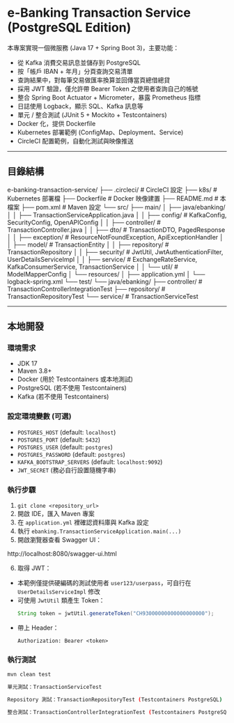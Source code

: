 # e-Banking Transaction Service (PostgreSQL Edition)

本專案實現一個微服務 (Java 17 + Spring Boot 3)，主要功能：
- 從 Kafka 消費交易訊息並儲存到 PostgreSQL
- 按「帳戶 IBAN + 年月」分頁查詢交易清單
- 查詢結果中，對每筆交易做匯率換算並回傳當頁總借總貸
- 採用 JWT 驗證，僅允許帶 Bearer Token 之使用者查詢自己的帳號
- 整合 Spring Boot Actuator + Micrometer，暴露 Prometheus 指標
- 日誌使用 Logback，顯示 SQL、Kafka 訊息等
- 單元 / 整合測試 (JUnit 5 + Mockito + Testcontainers)
- Docker 化，提供 Dockerfile
- Kubernetes 部署範例 (ConfigMap、Deployment、Service)
- CircleCI 配置範例，自動化測試與映像推送

---

## 目錄結構

e-banking-transaction-service/
├── .circleci/ # CircleCI 設定
├── k8s/ # Kubernetes 部署檔
├── Dockerfile # Docker 映像建置
├── README.md # 本檔案
├── pom.xml # Maven 設定
└── src/
├── main/
│ ├── java/ebanking/
│ │ ├── TransactionServiceApplication.java
│ │ ├── config/ # KafkaConfig, SecurityConfig, OpenAPIConfig
│ │ ├── controller/ # TransactionController.java
│ │ ├── dto/ # TransactionDTO, PagedResponse
│ │ ├── exception/ # ResourceNotFoundException, ApiExceptionHandler
│ │ ├── model/ # TransactionEntity
│ │ ├── repository/ # TransactionRepository
│ │ ├── security/ # JwtUtil, JwtAuthenticationFilter, UserDetailsServiceImpl
│ │ ├── service/ # ExchangeRateService, KafkaConsumerService, TransactionService
│ │ └── util/ # ModelMapperConfig
│ └── resources/
│ ├── application.yml
│ └── logback-spring.xml
└── test/
└── java/ebanking/
├── controller/ # TransactionControllerIntegrationTest
├── repository/ # TransactionRepositoryTest
└── service/ # TransactionServiceTest


---

## 本地開發

### 環境需求

- JDK 17
- Maven 3.8+
- Docker (用於 Testcontainers 或本地測試)
- PostgreSQL (若不使用 Testcontainers)
- Kafka (若不使用 Testcontainers)

### 設定環境變數 (可選)

- `POSTGRES_HOST` (default: `localhost`)
- `POSTGRES_PORT` (default: `5432`)
- `POSTGRES_USER` (default: `postgres`)
- `POSTGRES_PASSWORD` (default: `postgres`)
- `KAFKA_BOOTSTRAP_SERVERS` (default: `localhost:9092`)
- `JWT_SECRET` (務必自行設置隨機字串)

### 執行步驟

1. `git clone <repository_url>`
2. 開啟 IDE，匯入 Maven 專案
3. 在 `application.yml` 裡確認資料庫與 Kafka 設定
4. 執行 `ebanking.TransactionServiceApplication.main(...)`
5. 開啟瀏覽器查看 Swagger UI：  

http://localhost:8080/swagger-ui.html

6. 取得 JWT：  
- 本範例僅提供硬編碼的測試使用者 `user123/userpass`，可自行在 `UserDetailsServiceImpl` 修改
- 可使用 `JwtUtil` 類產生 Token：  
  ```java
  String token = jwtUtil.generateToken("CH93000000000000000000");
  ```
- 帶上 Header：  
  ```
  Authorization: Bearer <token>
  ```

### 執行測試

```bash
mvn clean test

單元測試：TransactionServiceTest

Repository 測試：TransactionRepositoryTest (Testcontainers PostgreSQL)

整合測試：TransactionControllerIntegrationTest (Testcontainers PostgreSQL + Kafka)